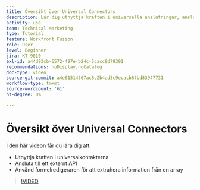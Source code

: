 ```yaml
---
title: Översikt över Universal Connectors
description: Lär dig utnyttja kraften i universella anslutningar, ansluta till ett externt API och extrahera information från en array, allt i [!DNL Adobe Workfront Fusion].
activity: use
team: Technical Marketing
type: Tutorial
feature: Workfront Fusion
role: User
level: Beginner
jira: KT-9010
exl-id: a44d93cb-6572-497e-b24c-5cacc9d79391
recommendations: noDisplay,noCatalog
doc-type: video
source-git-commit: a4e61514567ac8c2b4ad5c9ecacb87bd83947731
workflow-type: tm+mt
source-wordcount: '61'
ht-degree: 0%

---
```


# Översikt över Universal Connectors

I den här videon får du lära dig att:

* Utnyttja kraften i universalkontakterna
* Ansluta till ett externt API
* Använd formelredigeraren för att extrahera information från en array

>[!VIDEO](https://video.tv.adobe.com/v/335269/?quality=12&learn=on)
